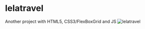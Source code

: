 # lelatravel
Another project with HTML5, CSS3/FlexBoxGrid and JS
![lelatravel](https://user-images.githubusercontent.com/24969330/36649149-0df8b826-1a58-11e8-9d20-dc5b7bc32f8d.png)
